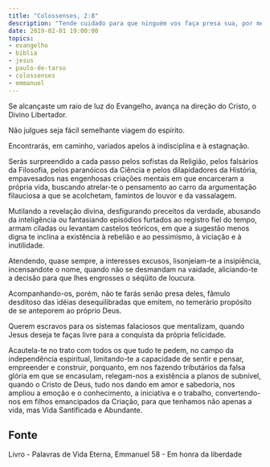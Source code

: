 ```yaml
---
title: "Colossenses, 2:8"
description: "Tende cuidado para que ninguém vos faça presa sua, por meio de filosofias e vãs sutilezas, segundo a tradição dos homens, conforme os rudimentos do mundo, e não segundo o Cristo."
date: 2019-02-01 19:00:00
topics: 
- evangelho
- biblia
- jesus
- paulo-de-tarso
- colossenses
- emmanuel
---
```


Se alcançaste um raio de luz do Evangelho, avança na direção do Cristo, o Divino
Libertador.

Não julgues seja fácil semelhante viagem do espírito.

Encontrarás, em caminho, variados apelos à indisciplina e à estagnação.

Serás surpreendido a cada passo pelos sofistas da Religião, pelos falsários da Filosofia,
pelos paranóicos da Ciência e pelos dilapidadores da História, empavesados nas
engenhosas criações mentais em que encarceram a própria vida, buscando atrelar-te o
pensamento ao carro da argumentação filauciosa a que se acolchetam, famintos de
louvor e da vassalagem.

Mutilando a revelação divina, desfigurando preceitos da verdade, abusando da
inteligência ou fantasiando episódios furtados ao registro fiel do tempo, armam ciladas ou
levantam castelos teóricos, em que a sugestão menos digna te inclina a existência à
rebelião e ao pessimismo, à viciação e à inutilidade.

Atendendo, quase sempre, a interesses excusos, lisonjeiam-te a insipiência, incensandote o nome, quando não se desmandam na vaidade, aliciando-te a decisão para que lhes
engrosses o séqüito de loucura.

Acompanhando-os, porém, não te farás senão presa deles, fâmulo desditoso das idéias
desequilibradas que emitem, no temerário propósito de se anteporem ao próprio Deus.

Querem escravos para os sistemas falaciosos que mentalizam, quando Jesus deseja te
faças livre para a conquista da própria felicidade.

Acautela-te no trato com todos os que tudo te pedem, no campo da independência
espiritual, limitando-te a capacidade de sentir e pensar, empreender e construir,
porquanto, em nos fazendo tributários da falsa glória em que se encasulam, relegam-nos
a existência a planos de subnível, quando o Cristo de Deus, tudo nos dando em amor e
sabedoria, nos ampliou a emoção e o conhecimento, a iniciativa e o trabalho,
convertendo-nos em filhos emancipados da Criação, para que tenhamos não apenas a
vida, mas Vida Santificada e Abundante.



## Fonte
Livro - Palavras de Vida Eterna, Emmanuel
58 - Em honra da liberdade
